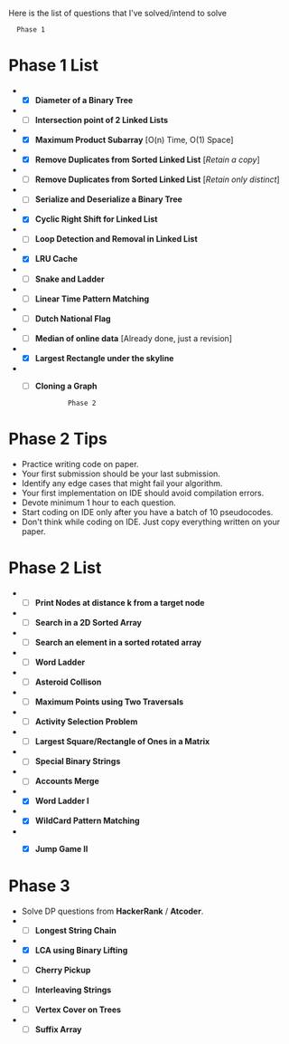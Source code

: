 Here is the list of questions that I've solved/intend to solve   

      Phase 1
 # Phase 1 List

* - [x] **Diameter of a Binary Tree**
* - [ ] **Intersection point of 2 Linked Lists**
* - [x] **Maximum Product Subarray** [O(n) Time, O(1) Space]
* - [x] **Remove Duplicates from Sorted Linked List** [_Retain a copy_]
* - [ ] **Remove Duplicates from Sorted Linked List** [_Retain only distinct_]
* - [ ] **Serialize and Deserialize a Binary Tree**
* - [x] **Cyclic Right Shift for Linked List**
* - [ ] **Loop Detection and Removal in Linked List**
* - [x] **LRU Cache**
* - [ ] **Snake and Ladder**
* - [ ] **Linear Time Pattern Matching**
* - [ ] **Dutch National Flag**
* - [ ] **Median of online data** [Already done, just a revision]
* - [x] **Largest Rectangle under the skyline**
* - [ ] **Cloning a Graph**   


                Phase 2
# Phase 2 Tips   
* Practice writing code on paper.
* Your first submission should be your last submission. 
* Identify any edge cases that might fail your algorithm.
* Your first implementation on IDE should avoid compilation errors.
* Devote minimum 1 hour to each question.
* Start coding on IDE only after you have a batch of 10 pseudocodes.
* Don't think while coding on IDE. Just copy everything written on your paper.






# Phase 2 List
* - [ ] **Print Nodes at distance k from a target node**   
* - [ ] **Search in a 2D Sorted Array**    
* - [ ] **Search an element in a sorted rotated array**
* - [ ] **Word Ladder**    
* - [ ] **Asteroid Collison**    
* - [ ] **Maximum Points using Two Traversals**    
* - [ ] **Activity Selection Problem**    
* - [ ] **Largest Square/Rectangle of Ones in a Matrix**   
* - [ ] **Special Binary Strings**
* - [ ] **Accounts Merge**
* - [x] **Word Ladder I**    
* - [x] **WildCard Pattern Matching**    
* - [x] **Jump Game II**


# Phase 3
* Solve DP questions from **HackerRank** / **Atcoder**.
* - [ ] **Longest String Chain**
* - [x] **LCA using Binary Lifting**
* - [ ] **Cherry Pickup**
* - [ ] **Interleaving Strings**
* - [ ] **Vertex Cover on Trees**
* - [ ] **Suffix Array**
